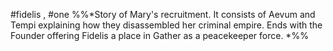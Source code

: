 #fidelis , #one 
%%*Story of Mary's recruitment. It consists of Aevum and Tempi explaining how they disassembled her criminal empire. Ends with the Founder offering Fidelis a place in Gather as a peacekeeper force. *%%